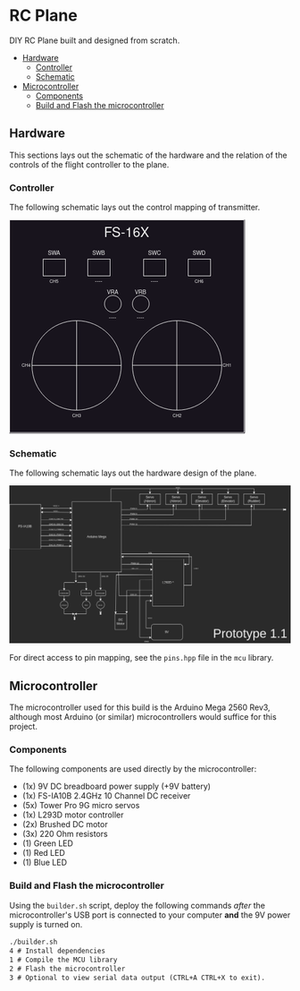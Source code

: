 # RC Plane
DIY RC Plane built and designed from scratch.

 - [Hardware](#hardware)
   - [Controller](#controller)
   - [Schematic](#schematic)
 - [Microcontroller](#microcontroller)
   - [Components](#components)
   - [Build and Flash the microcontroller](#build-and-flash-the-microcontroller)

## Hardware

This sections lays out the schematic of the hardware and the relation of the controls
of the flight controller to the plane.

### Controller
The following schematic lays out the control mapping of transmitter.

![controller](resources/controller.png)

### Schematic
The following schematic lays out the hardware design of the plane.

![schematic](resources/schematic.png)

For direct access to pin mapping, see the `pins.hpp` file in the `mcu` library.

##  Microcontroller
The microcontroller used for this build is the Arduino Mega 2560 Rev3, although most Arduino (or similar) microcontrollers would suffice for this project.

### Components
The following components are used directly by the microcontroller:
- (1x) 9V DC breadboard power supply (+9V battery)
- (1x) FS-IA10B 2.4GHz 10 Channel DC receiver
- (5x) Tower Pro 9G micro servos
- (1x) L293D motor controller
- (2x) Brushed DC motor
- (3x) 220 Ohm resistors
- (1) Green LED
- (1) Red LED
- (1) Blue LED

### Build and Flash the microcontroller
Using the `builder.sh` script, deploy the following commands *after* the microcontroller's USB port is connected to your computer **and** the 9V power supply is turned on.

```shell
./builder.sh
4 # Install dependencies
1 # Compile the MCU library
2 # Flash the microcontroller
3 # Optional to view serial data output (CTRL+A CTRL+X to exit).
```
